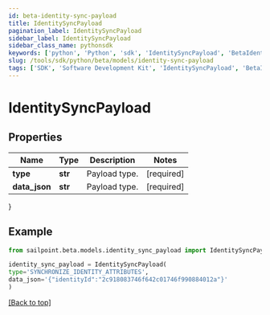 ```yaml
---
id: beta-identity-sync-payload
title: IdentitySyncPayload
pagination_label: IdentitySyncPayload
sidebar_label: IdentitySyncPayload
sidebar_class_name: pythonsdk
keywords: ['python', 'Python', 'sdk', 'IdentitySyncPayload', 'BetaIdentitySyncPayload'] 
slug: /tools/sdk/python/beta/models/identity-sync-payload
tags: ['SDK', 'Software Development Kit', 'IdentitySyncPayload', 'BetaIdentitySyncPayload']
---
```


# IdentitySyncPayload


## Properties

Name | Type | Description | Notes
------------ | ------------- | ------------- | -------------
**type** | **str** | Payload type. | [required]
**data_json** | **str** | Payload type. | [required]
}

## Example

```python
from sailpoint.beta.models.identity_sync_payload import IdentitySyncPayload

identity_sync_payload = IdentitySyncPayload(
type='SYNCHRONIZE_IDENTITY_ATTRIBUTES',
data_json='{"identityId":"2c918083746f642c01746f990884012a"}'
)

```
[[Back to top]](#) 

